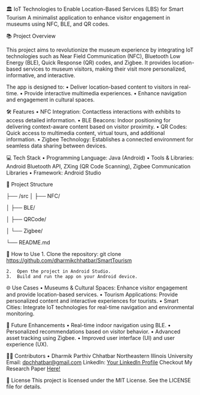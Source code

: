 🏛️ IoT Technologies to Enable Location-Based Services (LBS) for Smart Tourism
A minimalist application to enhance visitor engagement in museums using NFC, BLE, and QR codes.

📚 Project Overview

This project aims to revolutionize the museum experience by integrating IoT technologies such as Near Field Communication (NFC), Bluetooth Low Energy (BLE), Quick Response (QR) codes, and Zigbee. It provides location-based services to museum visitors, making their visit more personalized, informative, and interactive.

The app is designed to:
	•	Deliver location-based content to visitors in real-time.
	•	Provide interactive multimedia experiences.
	•	Enhance navigation and engagement in cultural spaces.

🛠️ Features
	•	NFC Integration: Contactless interactions with exhibits to access detailed information.
	•	BLE Beacons: Indoor positioning for delivering context-aware content based on visitor proximity.
	•	QR Codes: Quick access to multimedia content, virtual tours, and additional information.
	•	Zigbee Technology: Establishes a connected environment for seamless data sharing between devices.

💻 Tech Stack
	•	Programming Language: Java (Android)
	•	Tools & Libraries: Android Bluetooth API, ZXing (QR Code Scanning), Zigbee Communication Libraries
	•	Framework: Android Studio

📂 Project Structure

├── /src
│   ├── NFC/

│   ├── BLE/

│   ├── QRCode/

│   └── Zigbee/

└── README.md

📱 How to Use
	1.	Clone the repository:
  git clone https://github.com/dharmikchhatbar/SmartTourism

	2.	Open the project in Android Studio.
	3.	Build and run the app on your Android device.

🌐 Use Cases
	•	Museums & Cultural Spaces: Enhance visitor engagement and provide location-based services.
	•	Tourism Applications: Provide personalized content and interactive experiences for tourists.
	•	Smart Cities: Integrate IoT technologies for real-time navigation and environmental monitoring.

🚀 Future Enhancements
	•	Real-time indoor navigation using BLE.
	•	Personalized recommendations based on visitor behavior.
	•	Advanced asset tracking using Zigbee.
	•	Improved user interface (UI) and user experience (UX).

🧑‍💻 Contributors
	•	Dharmik Parthiv Chhatbar
Northeastern Illinois University
Email: dpchhatbar@gmail.com
LinkedIn: [Your LinkedIn Profile](https://www.linkedin.com/in/dchhatbar/)
Checkout My Research Paper [Here!](http://neiudc.neiu.edu/uhp-projects/52)

📜 License
This project is licensed under the MIT License. See the LICENSE file for details.
